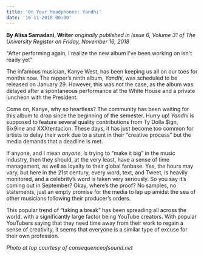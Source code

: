 ```yaml
---
title: 'On Your Headphones: Yandhi'
date: '16-11-2018 00:00'
---
```


**By Alisa Samadani, Writer** _originally published in Issue 6, Volume 31 of The University Register on Friday, November 16, 2018_

"After performing again, I realize the new album I've been working on isn't ready yet"
 
The infamous musician, Kanye West, has been keeping us all on our toes for months now. The rapper’s ninth album, _Yandhi_, was scheduled to be released on January 29. However, this was not the case, as the album was delayed after a spontaneous performance at the White House and a private luncheon with the President. 
 
Come on, Kanye, why so heartless? The community has been waiting for this album to drop since the beginning of the semester. Hurry up! _Yandhi_ is supposed to feature several quality contributions from Ty Dolla $ign, 6ix9ine and XXXtentacion. These days, it has just become too common for artists to delay their work due to a stunt in their “creative process” but the media demands that a deadline is met. 
 
If anyone, and I mean _anyone_, is trying to “make it big” in the music industry, then they should, at the very least, have a sense of time management, as well as loyalty to their global fanbase. Yes, the hours may vary, but here in the 21st century, every word, text, and Tweet, is heavily monitored, and a celebrity’s word is taken very seriously. So you say it’s coming out in September? Okay, where’s the proof? No samples, no statements, just an empty promise for the media to lap up amidst the sea of other musicians following their producer’s orders. 
 
This popular trend of “taking a break” has been spreading all across the world, with a significantly large factor being YouTube creators. With popular YouTubers saying that they need time away from their work to regain a sense of creativity, it seems that everyone is a similar type of excuse for their own profession. 
 
_Photo at top courtesy of consequenceofsound.net_